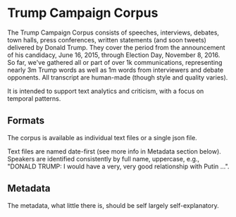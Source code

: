 # Trump Campaign Corpus

The Trump Campaign Corpus consists of speeches, interviews, debates, town halls, press conferences, written statements (and soon tweets) delivered by Donald Trump. They cover the period from the announcement of his candidacy, June 16, 2015, through Election Day, November 8, 2016. So far, we've gathered all or part of over 1k communications, representing nearly 3m Trump words as well as 1m words from interviewers and debate opponents. All transcript are human-made (though style and quality varies).

It is intended to support text analytics and criticism, with a focus on temporal patterns.

## Formats

The corpus is available as individual text files or a single json file.

Text files are named date-first (see more info in Metadata section below). Speakers are identified consistently by full name, uppercase, e.g., "DONALD TRUMP: I would have a very, very good relationship with Putin ...". 

## Metadata

The metadata, what little there is, should be self largely self-explanatory.

